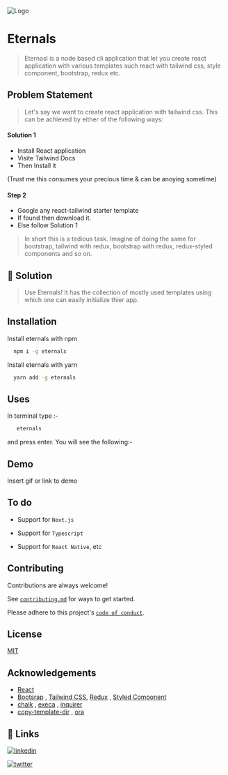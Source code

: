 ![Logo](https://res.cloudinary.com/csalam07/image/upload/v1649272064/eternals_zqifuu.png)



# Eternals

> Eternasl is a node based cli application that let you create react application with various templates such react with tailwind css, style component, bootstrap, redux etc.





## Problem Statement

> Let's say we want to create react application with tailwind css. This can be achieved by either of the following ways:


#### Solution 1

* Install React application
* Visite Tailwind Docs 
* Then Install it

(Trust me this consumes your precious time & can be anoying sometime)

#### Step 2

* Google any react-tailwind starter template
* If found then download it.
* Else follow Solution 1

> In short this is a tedious task. Imagine of doing the same for bootstrap, tailwind with redux, bootstrap with redux, redux-styled components and so on.




## 🚀 Solution
> Use Eternals! It has the collection of mostly used templates using which one can easily initialize thier app.




## Installation

Install eternals with npm

```sh
  npm i -g eternals
```

Install eternals with yarn

```sh
  yarn add -g eternals
```

## Uses

In terminal type :-
```bash 
   eternals
```
and press enter.
You will see the following:-
## Demo

Insert gif or link to demo


## To do

- Support for `Next.js`

- Support for `Typescript`

- Support for `React Native`, etc


## Contributing

Contributions are always welcome!

See [`contributing.md`](https://github.com/csalam07/eternals/blob/master/CONTRIBUTING.md/) for ways to get started.

Please adhere to this project's [`code of conduct`](https://github.com/csalam07/eternals/blob/master/CODE_OF_CONDUCT/).


## License

[MIT](https://github.com/csalam07/eternals/blob/master/LICENSE/)


## Acknowledgements

 - [React](https://reactjs.org/) 
 - [Bootsrap](https://getbootstrap.com/) , [Tailwind CSS](https://tailwindcss.com/docs/installation), [Redux](https://redux.js.org/introduction/getting-started) , [Styled Component](https://styled-components.com/)
 - [chalk](https://www.npmjs.com/package/chalk) , [execa](https://www.npmjs.com/package/execa) , [inquirer](https://www.npmjs.com/package/inquirer)
 - [copy-template-dir](https://www.npmjs.com/package/copy-template-dir) , [ora](https://www.npmjs.com/package/ora)

## 🔗 Links

[![linkedin](https://img.shields.io/badge/linkedin-0A66C2?style=for-the-badge&logo=linkedin&logoColor=white)](https://www.linkedin.com/in/shahbajz-alam-b47678193/)

[![twitter](https://img.shields.io/badge/twitter-1DA1F2?style=for-the-badge&logo=twitter&logoColor=white)](https://twitter.com/csalam07)

